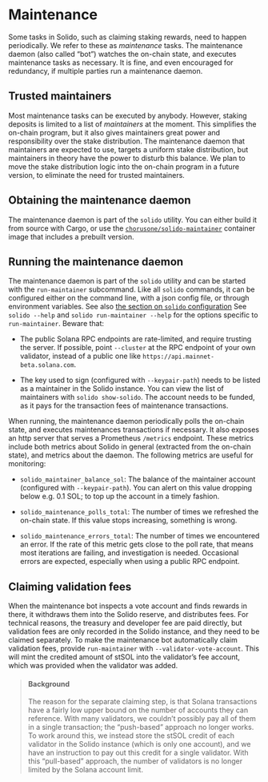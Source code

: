 # Maintenance

Some tasks in Solido, such as claiming staking rewards, need to happen
periodically. We refer to these as *maintenance* tasks. The maintenance daemon
(also called “bot”) watches the on-chain state, and executes maintenance tasks
as necessary. It is fine, and even encouraged for redundancy, if multiple
parties run a maintenance daemon.

## Trusted maintainers

Most maintenance tasks can be executed by anybody. However, staking deposits is
limited to a list of *maintainers* at the moment. This simplifies the on-chain
program, but it also gives maintainers great power and responsibility over the
stake distribution. The maintenance daemon that maintainers are expected to use,
targets a uniform stake distribution, but maintainers in theory have the power
to disturb this balance. We plan to move the stake distribution logic into the
on-chain program in a future version, to eliminate the need for trusted
maintainers.

## Obtaining the maintenance daemon

The maintenance daemon is part of the `solido` utility. You can either build
it from source with Cargo, or use the [`chorusone/solido-maintainer`][dockerhub]
container image that includes a prebuilt version.

[dockerhub]: https://hub.docker.com/r/chorusone/solido-maintainer

## Running the maintenance daemon

The maintenance daemon is part of the `solido` utility and can be started with
the `run-maintainer` subcommand. Like all `solido` commands, it can be
configured either on the command line, with a json config file, or through
environment variables. See also [the section on `solido` configuration][config]
See `solido --help` and `solido run-maintainer --help` for the options specific
to `run-maintainer`. Beware that:

 * The public Solana RPC endpoints are rate-limited, and require trusting the
   server. If possible, point `--cluster` at the RPC endpoint of your own
   validator, instead of a public one like
   `https://api.mainnet-beta.solana.com`.

 * The key used to sign (configured with `--keypair-path`) needs to be listed as
   a maintainer in the Solido instance. You can view the list of maintainers
   with `solido show-solido`. The account needs to be funded, as it pays for the
   transaction fees of maintenance transactions.

When running, the maintenance daemon periodically polls the on-chain state, and
executes maintenances transactions if necessary. It also exposes an http server
that serves a Prometheus `/metrics` endpoint. These metrics include both metrics
about Solido in general (extracted from the on-chain state), and metrics about
the daemon. The following metrics are useful for monitoring:

 * `solido_maintainer_balance_sol`: The balance of the maintainer account
   (configured with `--keypair-path`). You can alert on this value dropping
   below e.g. 0.1 SOL; to top up the account in a timely fashion.

 * `solido_maintenance_polls_total`: The number of times we refreshed the
   on-chain state. If this value stops increasing, something is wrong.

 * `solido_maintenance_errors_total`: The number of times we encountered an
   error. If the rate of this metric gets close to the poll rate, that means
   most iterations are failing, and investigation is needed. Occasional errors
   are expected, especially when using a public RPC endpoint.

[config]: the-solido-utility#configuration

## Claiming validation fees

When the maintenance bot inspects a vote account and finds rewards in there,
it withdraws them into the Solido reserve, and distributes fees. For technical
reasons, the treasury and developer fee are paid directly, but validation fees
are only recorded in the Solido instance, and they need to be claimed
separately. To make the maintenance bot automatically claim validation fees,
provide `run-maintainer` with `--validator-vote-account`. This will mint the
credited amount of stSOL into the validator’s fee account, which was provided
when the validator was added.

> #### Background
>
> The reason for the separate claiming step, is that Solana transactions have a
> fairly low upper bound on the number of accounts they can reference. With many
> validators, we couldn’t possibly pay all of them in a single transaction; the
> “push-based” approach no longer works. To work around this, we instead store
> the stSOL credit of each validator in the Solido instance (which is only one
> account), and we have an instruction to pay out this credit for a single
> validator. With this “pull-based” approach, the number of validators is no
> longer limited by the Solana account limit.
